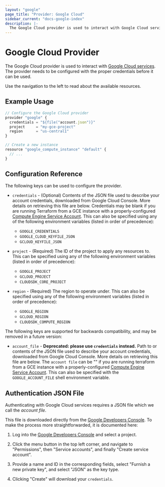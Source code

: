 ```yaml
---
layout: "google"
page_title: "Provider: Google Cloud"
sidebar_current: "docs-google-index"
description: |-
  The Google Cloud provider is used to interact with Google Cloud services. The provider needs to be configured with the proper credentials before it can be used.
---
```


# Google Cloud Provider

The Google Cloud provider is used to interact with
[Google Cloud services](https://cloud.google.com/). The provider needs
to be configured with the proper credentials before it can be used.

Use the navigation to the left to read about the available resources.

## Example Usage

```js
// Configure the Google Cloud provider
provider "google" {
  credentials = "${file("account.json")}"
  project     = "my-gce-project"
  region      = "us-central1"
}

// Create a new instance
resource "google_compute_instance" "default" {
  // ...
}
```

## Configuration Reference

The following keys can be used to configure the provider.

* `credentials` - (Optional) Contents of the JSON file used to describe your
  account credentials, downloaded from Google Cloud Console. More details on
  retrieving this file are below. Credentials may be blank if you are running
  Terraform from a GCE instance with a properly-configured [Compute Engine
  Service Account](https://cloud.google.com/compute/docs/authentication). This
  can also be specified using any of the following environment variables
  (listed in order of precedence):

    * `GOOGLE_CREDENTIALS`
    * `GOOGLE_CLOUD_KEYFILE_JSON`
    * `GCLOUD_KEYFILE_JSON`

* `project` - (Required) The ID of the project to apply any resources to.  This
  can be specified using any of the following environment variables (listed in
  order of precedence):

    * `GOOGLE_PROJECT`
    * `GCLOUD_PROJECT`
    * `CLOUDSDK_CORE_PROJECT`

* `region` - (Required) The region to operate under. This can also be specified
  using any of the following environment variables (listed in order of
  precedence):

    * `GOOGLE_REGION`
    * `GCLOUD_REGION`
    * `CLOUDSDK_COMPUTE_REGION`

The following keys are supported for backwards compatibility, and may be
removed in a future version:

* `account_file` - __Deprecated: please use `credentials` instead.__
  Path to or contents of the JSON file used to describe your
  account credentials, downloaded from Google Cloud Console. More details on
  retrieving this file are below. The `account file` can be "" if you are running
  terraform from a GCE instance with a properly-configured [Compute Engine
  Service Account](https://cloud.google.com/compute/docs/authentication). This
  can also be specified with the `GOOGLE_ACCOUNT_FILE` shell environment
  variable.


## Authentication JSON File

Authenticating with Google Cloud services requires a JSON
file which we call the _account file_.

This file is downloaded directly from the
[Google Developers Console](https://console.developers.google.com). To make
the process more straightforwarded, it is documented here:

1. Log into the [Google Developers Console](https://console.developers.google.com)
   and select a project.

2. Click the menu button in the top left corner, and navigate to "Permissions",
   then "Service accounts", and finally "Create service account".

3. Provide a name and ID in the corresponding fields, select
   "Furnish a new private key", and select "JSON" as the key type.

4. Clicking "Create" will download your `credentials`.

